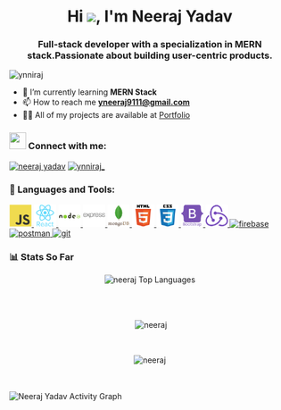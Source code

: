 
<h1 align="center">Hi <img src="https://raw.githubusercontent.com/MartinHeinz/MartinHeinz/master/wave.gif" width="30px">, I'm Neeraj Yadav</h1>
<h3 align="center">Full-stack developer with a specialization in MERN stack.Passionate about building user-centric products.</h3>

<p align="left">
  <img
    src="https://komarev.com/ghpvc/?username=ynniraj&label=Profile%20views&color=0e75b6&style=flat"
    alt="ynniraj"
  />
</p>

- 🌱 I’m currently learning **MERN Stack**
- 📫 How to reach me **yneeraj9111@gmail.com**
- 👨‍💻 All of my projects are available at [Portfolio](https://portfolio-seven-sandy-81.vercel.app/)


<h3 align="left"> <img
      src="https://emoji.slack-edge.com/T02ENN9T1FE/typingcat/694c7095d89e65d7.gif" 
                        height="30"
      width="30"
  />  Connect with me:</h3>
<p align="left">
  <a href="https://www.linkedin.com/in/neeraj-yadav-b4b15521b" target="blank"
    ><img
      align="center"
      src="https://raw.githubusercontent.com/rahuldkjain/github-profile-readme-generator/master/src/images/icons/Social/linked-in-alt.svg"
      alt="neeraj yadav"
      height="30"
      width="40"
  /></a>
  <a href="https://twitter.com/ynniraj_" target="blank"
    ><img
      align="center"
      src="https://raw.githubusercontent.com/rahuldkjain/github-profile-readme-generator/master/src/images/icons/Social/twitter.svg"
      alt="ynniraj_"
      height="30"
      width="40"
  /></a>

</p>

<h3 align="left">🚀 Languages and Tools:</h3>
<p align="left">
  <a
    href="https://developer.mozilla.org/en-US/docs/Web/JavaScript"
    target="_blank"
    rel="noreferrer"
  >
    <img
      src="https://raw.githubusercontent.com/devicons/devicon/master/icons/javascript/javascript-original.svg"
      alt="javascript"
      width="40"
      height="40"
    />
  </a>
 
   
  
  
  <a href="https://reactjs.org/" target="_blank" rel="noreferrer">
    <img
      src="https://raw.githubusercontent.com/devicons/devicon/master/icons/react/react-original-wordmark.svg"
      alt="react"
      width="40"
      height="40"
    />
  </a>

  <a href="https://nodejs.org" target="_blank" rel="noreferrer">
    <img
      src="https://raw.githubusercontent.com/devicons/devicon/master/icons/nodejs/nodejs-original-wordmark.svg"
      alt="nodejs"
      width="40"
      height="40"
    />
  </a>
  <a href="https://expressjs.com" target="_blank" rel="noreferrer">
    <img
      src="https://raw.githubusercontent.com/devicons/devicon/master/icons/express/express-original-wordmark.svg"
      alt="express"
      width="40"
      height="40"
    />
  </a>

  <a href="https://www.mongodb.com/" target="_blank" rel="noreferrer">
    <img
      src="https://raw.githubusercontent.com/devicons/devicon/master/icons/mongodb/mongodb-original-wordmark.svg"
      alt="mongodb"
      width="40"
      height="40"
    />
  </a>
  <a href="https://www.w3.org/html/" target="_blank" rel="noreferrer">
    <img
      src="https://raw.githubusercontent.com/devicons/devicon/master/icons/html5/html5-original-wordmark.svg"
      alt="html5"
      width="40"
      height="40"
    />
  </a>

  <a href="https://www.w3schools.com/css/" target="_blank" rel="noreferrer">
    <img
      src="https://raw.githubusercontent.com/devicons/devicon/master/icons/css3/css3-original-wordmark.svg"
      alt="css3"
      width="40"
      height="40"
    />
  </a>

  <a href="https://getbootstrap.com" target="_blank" rel="noreferrer">
    <img
      src="https://raw.githubusercontent.com/devicons/devicon/master/icons/bootstrap/bootstrap-plain-wordmark.svg"
      alt="bootstrap"
      width="40"
      height="40"
    />
  </a>
  <a href="https://redux.js.org" target="_blank" rel="noreferrer">
    <img
      src="https://raw.githubusercontent.com/devicons/devicon/master/icons/redux/redux-original.svg"
      alt="redux"
      width="40"
      height="40"
    />
  </a>

  <a href="https://firebase.google.com/" target="_blank" rel="noreferrer">
    <img
      src="https://www.vectorlogo.zone/logos/firebase/firebase-icon.svg"
      alt="firebase"
      width="40"
      height="40"
    />
  </a>
  <a href="https://postman.com" target="_blank" rel="noreferrer">
    <img
      src="https://www.vectorlogo.zone/logos/getpostman/getpostman-icon.svg"
      alt="postman"
      width="40"
      height="40"
    />
  </a>

  <a href="https://git-scm.com/" target="_blank" rel="noreferrer">
    <img
      src="https://www.vectorlogo.zone/logos/git-scm/git-scm-icon.svg"
      alt="git"
      width="40"
      height="40"
    />
  </a>
</p>

<h3 align="left">📊 Stats So Far</h3>

<p align="center"><img alt="neeraj Top Languages" src="https://github-readme-stats.vercel.app/api/top-langs/?username=ynniraj&langs_count=8&count_private=true&layout=compact&theme=react&hide_border=true&bg_color=0D1117" />
       
</p>
<br/>
<br/>
  <p align="center">&nbsp;<img align="center" src="https://github-readme-stats.vercel.app/api?username=anuraghazra&theme=dark&show_icons=true" alt="neeraj" /></p>
<br>
<p align="center"><img align="center" src="https://github-readme-streak-stats.herokuapp.com/?user=ynniraj&&theme=highcontrast" alt="neeraj" /></p>
<br/>



<br/>
<img alt="Neeraj Yadav Activity Graph" src="https://activity-graph.herokuapp.com/graph?username=ynniraj&bg_color=0D1117&color=5BCDEC&line=5BCDEC&point=FFFFFF&hide_border=true" />

<br/>
